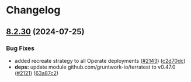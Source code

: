 # Changelog

## [8.2.30](https://github.com/camunda/camunda-platform-helm/compare/camunda-platform-8.2-v8.2.29...camunda-platform-8.2-8.2.30) (2024-07-25)


### Bug Fixes

* added recreate strategy to all Operate deployments ([#2143](https://github.com/camunda/camunda-platform-helm/issues/2143)) ([c2d70dc](https://github.com/camunda/camunda-platform-helm/commit/c2d70dc36088e67c5acb6fc5e51cc1fc64cf9e33))
* **deps:** update module github.com/gruntwork-io/terratest to v0.47.0 ([#2121](https://github.com/camunda/camunda-platform-helm/issues/2121)) ([63a87c2](https://github.com/camunda/camunda-platform-helm/commit/63a87c25d136f56e901a4bcb57e2cc34ad87b795))
